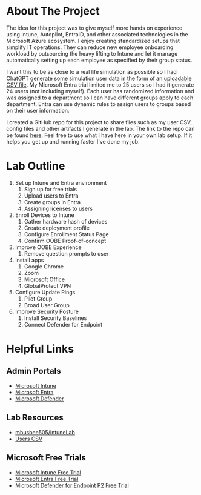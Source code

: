 # About The Project

The idea for this project was to give myself more hands on experience using Intune, Autopilot, EntraID, and other associated technologies in the Microsoft Azure ecosystem. I enjoy creating standardized setups that simplify IT operations. They can reduce new employee onboarding workload by outsourcing the heavy lifting to Intune and let it manage automatically setting up each employee as specified by their group status.

I want this to be as close to a real life simulation as possible so I had ChatGPT generate some simulation user data in the form of an [uploadable CSV file](https://raw.githubusercontent.com/mbusbee505/IntuneLab/refs/heads/main/busbeecorp_user_import.csv). My Microsoft Entra trial limited me to 25 users so I had it generate 24 users (not including myself). Each user has randomized information and was assigned to a department so I can have different groups apply to each department. Entra can use dynamic rules to assign users to groups based on their user information.

I created a GitHub repo for this project to share files such as my user CSV, config files and other artifacts I generate in the lab. The link to the repo can be found [here](https://github.com/mbusbee505/IntuneLab). Feel free to use what I have here in your own lab setup. If it helps you get up and running faster I've done my job.

# Lab Outline

1. Set up Intune and Entra environment
	1. Sign up for free trials
	2. Upload users to Entra
	3. Create groups in Entra
	4. Assigning licenses to users
2. Enroll Devices to Intune
	1. Gather hardware hash of devices
	2. Create deployment profile
	3. Configure Enrollment Status Page
	4. Confirm OOBE Proof-of-concept
3. Improve OOBE Experience
	1. Remove question prompts to user 
4. Install apps
	1. Google Chrome
	2. Zoom
	3. Microsoft Office
	4. GlobalProtect VPN
5. Configure Update Rings
	1. Pilot Group
	2. Broad User Group
6. Improve Security Posture
	1. Install Security Baselines
	2. Connect Defender for Endpoint

# Helpful Links

## Admin Portals

- [Microsoft Intune](https://entra.microsoft.com/)
- [Microsoft Entra](https://intune.microsoft.com/)
- [Microsoft Defender](https://security.microsoft.com/)

## Lab Resources

- [mbusbee505/IntuneLab](https://github.com/mbusbee505/IntuneLab)
- [Users CSV](https://raw.githubusercontent.com/mbusbee505/IntuneLab/refs/heads/main/busbeecorp_user_import.csv)


## Microsoft Free Trials

- [Microsoft Intune Free Trial](https://aka.ms/IntuneTrial)
- [Microsoft Entra Free Trial](https://aka.ms/EntraSuiteTrial)
- [Microsoft Defender for Endpoint P2 Free Trial](https://www.microsoft.com/en-us/security/business/endpoint-security/microsoft-defender-endpoint)


